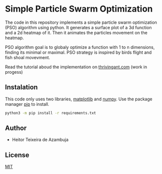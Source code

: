 # Simple Particle Swarm Optimization

The code in this repository implements a simple particle swarm optimization (PSO) algorithm using python. It generates a surface plot of a 3d function and a 2d heatmap of it. Then it animates the particles movement on the heatmap.

PSO algorithm goal is to globaly optimize a function with 1 to n dimensions, finding its minimal or maximal.
PSO strategy is inspired by birds flight and fish shoal movevment.

Read the tutorial aboud the implementation on [thrivingant.com](https://www.thrivingant.com) (work in progess)
## Instalation

This code only uses two libraries, [matplotlib](https://matplotlib.org/3.5.1/index.html) and [numpy](https://numpy.org/). Use the package manager [pip](https://pip.pypa.io/en/stable/) to install.

```bash
python3 -m pip install -r requirements.txt
```
## Author
- Heitor Teixeira de Azambuja

## License
[MIT](https://choosealicense.com/licenses/mit/)